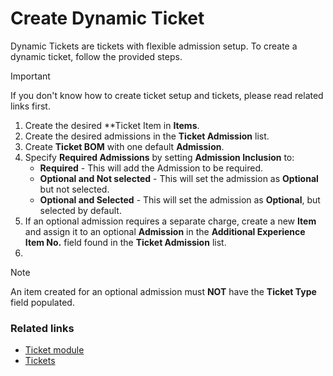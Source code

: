 # Create Dynamic Ticket

Dynamic Tickets are tickets with flexible admission setup. To create a dynamic ticket, follow the provided steps.

> [!IMPORTANT]
If you don't know how to create ticket setup and tickets, please read related links first.

1. Create the desired **Ticket Item in **Items**.
2. Create the desired admissions in the **Ticket Admission** list.
3. Create **Ticket BOM** with one default **Admission**.
4. Specify **Required Admissions** by setting **Admission Inclusion** to:
   - **Required** - This will add the Admission to be required.
   - **Optional and Not selected** - This will set the admission as **Optional** but not selected.
   - **Optional and Selected** - This will set the admission as **Optional**, but selected by default.
5. If an optional admission requires a separate charge, create a new **Item** and assign it to an optional **Admission** in the **Additional Experience Item No.** field found in the **Ticket Admission** list.
6. 
> [!NOTE]
An item created for an optional admission must **NOT** have the **Ticket Type** field populated.


### Related links
- [Ticket module](../intro.md)
- [Tickets](../explanation/ticket.md)